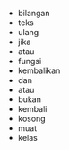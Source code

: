- bilangan
- teks
- ulang
- jika
- atau
- fungsi
- kembalikan
- dan
- atau
- bukan
- kembali
- kosong
- muat
- kelas